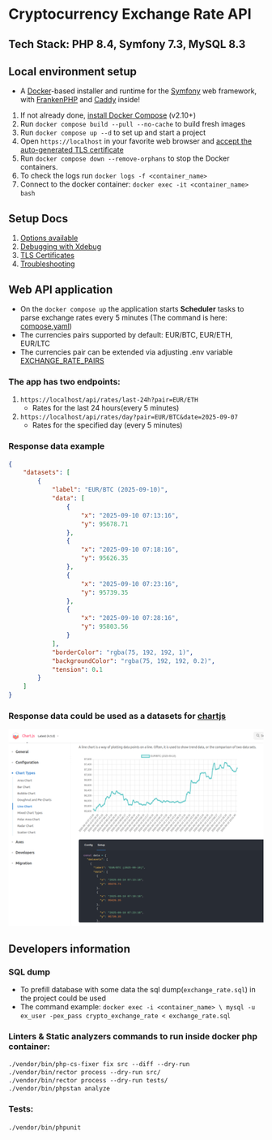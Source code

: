# Cryptocurrency Exchange Rate API

## Tech Stack: PHP 8.4, Symfony 7.3, MySQL 8.3

## Local environment setup
* A [Docker](https://www.docker.com/)-based installer and runtime for the [Symfony](https://symfony.com) web framework,
with [FrankenPHP](https://frankenphp.dev) and [Caddy](https://caddyserver.com/) inside!

1. If not already done, [install Docker Compose](https://docs.docker.com/compose/install/) (v2.10+)
2. Run `docker compose build --pull --no-cache` to build fresh images
3. Run `docker compose up --d` to set up and start a project
4. Open `https://localhost` in your favorite web browser and [accept the auto-generated TLS certificate](https://stackoverflow.com/a/15076602/1352334)
5. Run `docker compose down --remove-orphans` to stop the Docker containers.
6. To check the logs run `docker logs -f <container_name>`
7. Connect to the docker container: `docker exec -it <container_name> bash`

## Setup Docs

1. [Options available](docs/options.md)
2. [Debugging with Xdebug](docs/xdebug.md)
3. [TLS Certificates](docs/tls.md)
4. [Troubleshooting](docs/troubleshooting.md)

## Web API application

 - On the `docker compose up` the application starts **Scheduler** tasks to parse exchange rates every 5 minutes
   (The command is here: [compose.yaml](compose.yaml?L58))
 - The currencies pairs supported by default: EUR/BTC, EUR/ETH, EUR/LTC
 - The currencies pair can be extended via adjusting .env variable [EXCHANGE_RATE_PAIRS](.env?L40)

### The app has two endpoints:
1. `https://localhost/api/rates/last-24h?pair=EUR/ETH`
   - Rates for the last 24 hours(every 5 minutes)
2. `https://localhost/api/rates/day?pair=EUR/BTC&date=2025-09-07`
   - Rates for the specified day (every 5 minutes)

### Response data example
```json
{
    "datasets": [
        {
            "label": "EUR/BTC (2025-09-10)",
            "data": [
                {
                    "x": "2025-09-10 07:13:16",
                    "y": 95678.71
                },
                {
                    "x": "2025-09-10 07:18:16",
                    "y": 95626.35
                },
                {
                    "x": "2025-09-10 07:23:16",
                    "y": 95739.35
                },
                {
                    "x": "2025-09-10 07:28:16",
                    "y": 95803.56
                }
            ],
            "borderColor": "rgba(75, 192, 192, 1)",
            "backgroundColor": "rgba(75, 192, 192, 0.2)",
            "tension": 0.1
        }
    ]
}
```

### Response data could be used as a datasets for [chartjs](https://www.chartjs.org/docs/latest/charts/line.html)

![chart.png](docs/chart.png)

## Developers information

### SQL dump
 - To prefill database with some data the sql dump(`exchange_rate.sql`) in the project could be used
 - The command example: `docker exec -i <container_name> \
  mysql -u ex_user -pex_pass crypto_exchange_rate < exchange_rate.sql`

### Linters & Static analyzers commands to run inside docker php container:
```
./vendor/bin/php-cs-fixer fix src --diff --dry-run
./vendor/bin/rector process --dry-run src/
./vendor/bin/rector process --dry-run tests/
./vendor/bin/phpstan analyze
```

### Tests:
`./vendor/bin/phpunit`
